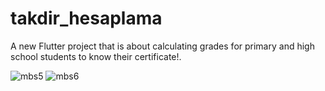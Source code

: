 # takdir_hesaplama

A new Flutter project that is about calculating grades for primary and high school students to know their certificate!.

![mbs5](https://user-images.githubusercontent.com/93447954/221616221-6cb7df8c-c60c-4d04-bca1-915828b52eec.jpg) ![mbs6](https://user-images.githubusercontent.com/93447954/221616352-f868c0a8-c7d6-483e-81f1-999a5a4b71f3.jpg)
